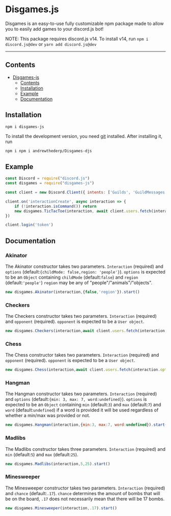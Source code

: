 # Disgames.js
Disgames is an easy-to-use fully customizable npm package made to allow you to easily add games to your discord.js bot!

NOTE: This package requires discord.js v14. To install v14, run `npm i discord.js@dev` or `yarn add discord.js@dev`

---

## Contents

- [Disgames-js](#disgames)
  - [Contents](#contents)
  - [Installation](#installation)
  - [Example](#example)
  - [Documentation](#documentation)

## Installation
```sh
npm i disgames-js
```

To install the development version, you need [git](https://git-scm.com/downloads) installed. After installing it, run

```shell
npm i npm i andrewthederp/Disgames-djs
```

## Example 
```js
const Discord = require("discord.js")
const disgames = require("disgames-js")

const client = new Discord.Client({ intents: ['Guilds', 'GuildMessages', 'MessageContent'] })

client.on('interactionCreate', async interaction => {
	if (!interaction.isCommand()) return
	new disgames.TicTacToe(interaction, await client.users.fetch(interaction.options.get("opponent",true).value)).start()
})

client.login('token')
```

## Documentation
### Akinator
The Akinator constructor takes two parameters. `Interaction` (required) and `options` (default:`{childMode: false,region: 'people'}`). `options` is expected to be an `Object` containing `childMode` (default:`false`) and `region` (default:`'people'`) `region` may be any of "people"/"animals"/"objects".

```js
new disgames.Akinator(interaction,{false,'region'}).start()
```

### Checkers
The Checkers constructor takes two parameters. `Interaction` (required) and `opponent` (required). `opponent` is expected to be a `User object`.

```js
new disgames.Checkers(interaction,await client.users.fetch(interaction.options.get("opponent",true).value).start()
```

### Chess
The Chess constructor takes two parameters. `Interaction` (required) and `opponent` (required). `opponent` is expected to be a `User object`.

```js
new disgames.Chess(interaction,await client.users.fetch(interaction.options.get("opponent",true).value).start()
```

### Hangman
The Hangman constructor takes two parameters. `Interaction` (required) and `options` (default:`{min: 3, max: 7, word:undefined}`). `options` is expected to be an `Object` containing `min` (default:`3`) and `max` (default:`7`) and `word`  (default:`undefined`)
if a word is provided it will be used regardless of whether a min/max was provided or not.

```js
new disgames.Hangman(interaction,{min:3, max:7, word:undefined}).start()
```

### Madlibs
The Madlibs constructor takes three parameters. `Interaction` (required) and `min` (default:`5`) and `max` (default:`25`).

```js
new disgames.Madlibs(interaction,5,25).start()
```

### Minesweeper
The Minesweeper constructor takes two parameters. `Interaction` (required) and `chance` (default:`.17`). `chance` determines the amount of bombs that will be on the board, `.17` does not necessarily mean that there will be 17 bombs.

```js
new disgames.Minesweeper(interaction,.17).start()
```
